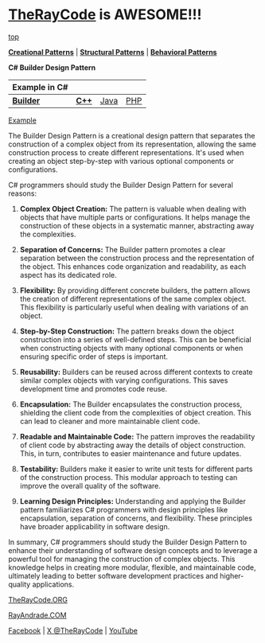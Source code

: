 # [TheRayCode](../../../README.md) is AWESOME!!!

[top](../README.md)

**[Creational Patterns](../README.md)** | **[Structural Patterns](../../Structural/README.md)** | **[Behavioral Patterns](../../Behavioral/README.md)**

**C# Builder Design Pattern**

|Example in C#|   |   |   |
|---|---|---|---|
| [**Builder**](README.md)| [**C++**](../../../CPP/Creational/Builder/README.md) | [Java](../../../Java/Creational/Builder/README.md) | [PHP](../../../PHP/Creational/Builder/README.md) |

[Example](Show/README.md)

The Builder Design Pattern is a creational design pattern that separates the construction of a complex object from its representation, allowing the same construction process to create different representations. It's used when creating an object step-by-step with various optional components or configurations.

C# programmers should study the Builder Design Pattern for several reasons:

1. **Complex Object Creation:** The pattern is valuable when dealing with objects that have multiple parts or configurations. It helps manage the construction of these objects in a systematic manner, abstracting away the complexities.

2. **Separation of Concerns:** The Builder pattern promotes a clear separation between the construction process and the representation of the object. This enhances code organization and readability, as each aspect has its dedicated role.

3. **Flexibility:** By providing different concrete builders, the pattern allows the creation of different representations of the same complex object. This flexibility is particularly useful when dealing with variations of an object.

4. **Step-by-Step Construction:** The pattern breaks down the object construction into a series of well-defined steps. This can be beneficial when constructing objects with many optional components or when ensuring specific order of steps is important.

5. **Reusability:** Builders can be reused across different contexts to create similar complex objects with varying configurations. This saves development time and promotes code reuse.

6. **Encapsulation:** The Builder encapsulates the construction process, shielding the client code from the complexities of object creation. This can lead to cleaner and more maintainable client code.

7. **Readable and Maintainable Code:** The pattern improves the readability of client code by abstracting away the details of object construction. This, in turn, contributes to easier maintenance and future updates.

8. **Testability:** Builders make it easier to write unit tests for different parts of the construction process. This modular approach to testing can improve the overall quality of the software.

9. **Learning Design Principles:** Understanding and applying the Builder pattern familiarizes C# programmers with design principles like encapsulation, separation of concerns, and flexibility. These principles have broader applicability in software design.

In summary, C# programmers should study the Builder Design Pattern to enhance their understanding of software design concepts and to leverage a powerful tool for managing the construction of complex objects. This knowledge helps in creating more modular, flexible, and maintainable code, ultimately leading to better software development practices and higher-quality applications.

[TheRayCode.ORG](https://www.TheRayCode.org)

[RayAndrade.COM](https://www.RayAndrade.com)

[Facebook](https://www.facebook.com/TheRayCode/) | [X @TheRayCode](https://www.x.com/TheRayCode/) | [YouTube](https://www.youtube.com/TheRayCode/)
